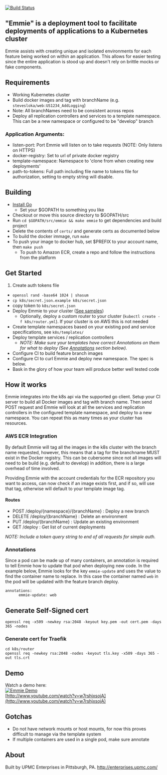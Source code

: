 [![Build Status](https://travis-ci.org/upmc-enterprises/emmie.svg?branch=addCI)](https://travis-ci.org/upmc-enterprises/emmie)

## "Emmie" is a deployment tool to facilitate deployments of applications to a Kubernetes cluster
Emmie assists with creating unique and isolated environments for each feature being worked on within an application. This allows for easier testing since the entire application is stood up and doesn't rely on brittle mocks or fake components.

## Requirements
* Working Kubernetes cluster
* Build docker images and tag with branchName (e.g. `stevesloka/web:US1234_AddLogging`)
 * Note: All branchNames need to be consistent across repos
* Deploy all replication controllers and services to a template namespace. This can be a new namespace or configured to be "develop" branch

### Application Arguments:
* listen-port: Port Emmie will listen on to take requests (NOTE: Only listens on HTTPS)
* docker-registry: Set to url of private docker registry
* template-namespace: Namespace to 'clone from when creating new deployments'
* path-to-tokens: Full path including file name to tokens file for authorization, setting to empty string will disable.

## Building

* [Install Go](https://golang.org/doc/install)
  * Set your $GOPATH to something you like
* Checkout or move this source directory to $GOPATH/src
* Run `cd $GOPATH/src/emmie && make emmie` to get dependencies and build project
* Delete the contents of `certs/` and generate certs as documented below
* To build the docker immage, run `make`
* To push your image to docker hub, set $PREFIX to your account name, then `make push`
  * To push to Amazon ECR, create a repo and follow the instructions from the platform

## Get Started
1. Create auth tokens file
  * `openssl rand -base64 1024 | shasum`
  * `cp k8s/secret.json.example k8s/secret.json`
  * copy token to `k8s/secret.json`
* Deploy Emmie to your cluster ([See samples](k8s))
  * Optionally, deploy a custom router to your cluster (`kubectl create -f k8s/router.yml`). If your cluster is on AWS this is not needed
* Create template namespaces based on your existing pod and service specifications, see `k8s/templates/`
* Deploy template services / replication controllers
  * _NOTE: Make sure your templates have correct Annotations on them for what to deploy (See [Annotations](#annotations) section below)._
* Configure CI to build feature branch images
* Configure CI to curl Emmie and deploy new namespace. The spec is below.
* Bask in the glory of how your team will produce better well tested code

## How it works

Emmie integrates into the k8s api via the supported go client. Setup your CI server to build all Docker images and tag with branch name. Then send POST request and Emmie will look at all the services and replication controllers in the configured template namespace, and deploy to a new namespace. You can repeat this as many times as your cluster has resources.

### AWS ECR Integration
By default Emmie will tag all the images in the k8s cluster with the branch name requested, however, this means that a tag for the branchname MUST exist in the Docker registry. This can be cubersome since not all images will need to be build (e.g. default to develop) in addition, there is a large overhead of time involved. 

Providing Emmie with the account credentials for the ECR repository you want to access, can now check if an image exists first, and if so, will use that tag, otherwise will default to your template image tag. 

#### Routes
* POST /deploy/{namespace}/{branchName} : Deploy a new branch
* DELETE /deploy/{branchName} : Delete an environment
* PUT /deploy/{branchName} : Update an existing environment
* GET /deploy : Get list of current deployments

_NOTE: Include a token query string to end of all requests for simple auth._

### Annotations

Since a pod can be made up of many containers, an annotation is required to tell Emmie how to update that pod when deploying new code. In the example below, Emmie looks for the key `emmie-update` and uses the value to find the container name to replace. In this case the container named `web` in the pod will be updated with the feature branch deploy.

```
annotations:
      emmie-update: web
```

## Generate Self-Signed cert
`openssl req -x509 -newkey rsa:2048 -keyout key.pem -out cert.pem -days 365 -nodes`

### Generate cert for Traefik

```
cd k8s/router
openssl req -newkey rsa:2048 -nodes -keyout tls.key -x509 -days 365 -out tls.crt
```

## Demo
Watch a demo here:<br>
[![Emmie Demo](http://img.youtube.com/vi/w7rshjxsojA/0.jpg)](http://www.youtube.com/watch?v=w7rshjxsojA)<br>
[http://www.youtube.com/watch?v=w7rshjxsojA](http://www.youtube.com/watch?v=w7rshjxsojA)

## Gotchas
* Do not have network mounts or host mounts, for now this proves difficult to manage via the template system
* If multiple containers are used in a single pod, make sure annotate

## About
Built by UPMC Enterprises in Pittsburgh, PA.
http://enterprises.upmc.com/
